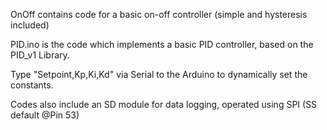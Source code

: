 OnOff contains code for a basic on-off controller (simple and hysteresis included)

PID.ino is the code which implements a basic PID controller, based on the PID_v1 Library.

Type "Setpoint,Kp,Ki,Kd" via Serial to the Arduino to dynamically set the constants.

Codes also include an SD module for data logging, operated using SPI (SS default @Pin 53)
